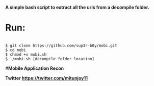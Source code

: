 **A simple bash script to extract all the urls from a decompile folder.**



# Run:


```

$ git clone https://github.com/sup3r-b0y/mobi.git
$ cd mobi
$ chmod +x mobi.sh
$ ./mobi.sh [decompile folder location]

```

#**Mobile Application Recon**


**Twitter https://twitter.com/mitunjoy11**
